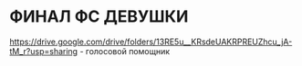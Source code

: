#  ФИНАЛ ФС ДЕВУШКИ
https://drive.google.com/drive/folders/13RE5u__KRsdeUAKRPREUZhcu_jA-tM_r?usp=sharing - голосовой помощник 
